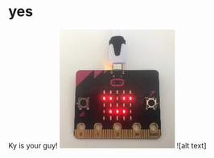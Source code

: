 # yes
Ky is your guy!
![alt text](https://raw.githubusercontent.com/ky-zl/yes/master/Screenshot%202019-09-06%20at%2022.24.40.png "Ky sleeping")
![alt text]
